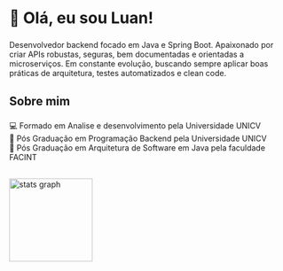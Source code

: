<h1 align="left">👋 Olá, eu sou Luan!</h1>

###

<p align="left">Desenvolvedor backend focado em Java e Spring Boot. Apaixonado por criar APIs robustas, seguras, bem documentadas e orientadas a microserviços. Em constante evolução, buscando sempre aplicar boas práticas de arquitetura, testes automatizados e clean code.</p>

###

<h2 align="left">Sobre mim</h2>

###

<p align="left">💻 Formado em Analise e desenvolvimento pela Universidade UNICV<br>💾 Pós Graduação em Programação Backend pela Universidade UNICV<br>🎯 Pós Graduação em Arquitetura de Software em Java pela faculdade FACINT</p>

###

<h2 align="left"></h2>

###

<div align="left">
</div>

###

<div align="left">
  <img src="https://github-readme-stats.vercel.app/api?username=luan-filipin&hide_title=false&hide_rank=false&show_icons=true&include_all_commits=false&count_private=true&disable_animations=false&theme=dark&locale=en&hide_border=true&order=1" height="150" alt="stats graph"  />
</div>

###

